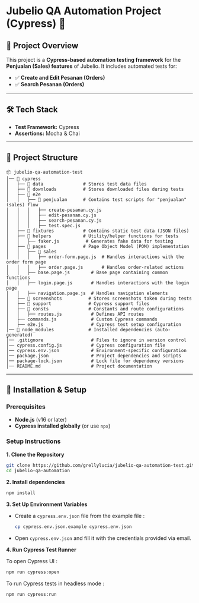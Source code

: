 # Jubelio QA Automation Project (Cypress) 🚀

## 📌 Project Overview

This project is a **Cypress-based automation testing framework** for the **Penjualan (Sales) features** of Jubelio. It includes automated tests for:

- ✅ **Create and Edit Pesanan (Orders)**
- ✅ **Search Pesanan (Orders)**

---

## 🛠️ Tech Stack

- **Test Framework:** Cypress
- **Assertions:** Mocha & Chai

---

## 📂 Project Structure

```
📦 jubelio-qa-automation-test
│── 📂 cypress
│   ├── 📂 data               # Stores test data files
│   ├── 📂 downloads          # Stores downloaded files during tests
│   ├── 📂 e2e
│   │   ├── 📂 penjualan      # Contains test scripts for "penjualan" (sales) flow
│   │   │   ├── create-pesanan.cy.js
│   │   │   ├── edit-pesanan.cy.js
│   │   │   ├── search-pesanan.cy.js
│   │   │   ├── test.spec.js
│   ├── 📂 fixtures           # Contains static test data (JSON files)
│   ├── 📂 helpers            # Utility/helper functions for tests
│   │   ├── faker.js          # Generates fake data for testing
│   ├── 📂 pages              # Page Object Model (POM) implementation
│   │   ├── 📂 sales
│   │   │   ├── order-form.page.js  # Handles interactions with the order form page
│   │   │   ├── order.page.js       # Handles order-related actions
│   │   ├── base.page.js        # Base page containing common functions
│   │   ├── login.page.js       # Handles interactions with the login page
│   │   ├── navigation.page.js  # Handles navigation elements
│   ├── 📂 screenshots          # Stores screenshots taken during tests
│   ├── 📂 support              # Cypress support files
│   ├── 📂 consts               # Constants and route configurations
│   │   ├── routes.js           # Defines API routes
│   ├── commands.js             # Custom Cypress commands
│   ├── e2e.js                  # Cypress test setup configuration
│── 📂 node_modules             # Installed dependencies (auto-generated)
│── .gitignore                  # Files to ignore in version control
│── cypress.config.js           # Cypress configuration file
│── cypress.env.json            # Environment-specific configuration
│── package.json                # Project dependencies and scripts
│── package-lock.json           # Lock file for dependency versions
│── README.md                   # Project documentation
```

---

## 🚀 Installation & Setup

### Prerequisites

- **Node.js** (v16 or later)
- **Cypress installed globally** (or use `npx`)

### Setup Instructions

**1. Clone the Repository**

```sh
git clone https://github.com/grellylucia/jubelio-qa-automation-test.git
cd jubelio-qa-automation
```

**2. Install dependencies**

```sh
npm install
```

**3. Set Up Environment Variables**

- Create a `cypress.env.json` file from the example file :

  ```sh
  cp cypress.env.json.example cypress.env.json
  ```

- Open `cypress.env.json` and fill it with the credentials provided via email.

**4. Run Cypress Test Runner**

To open Cypress UI :

```sh
npm run cypress:open
```

To run Cypress tests in headless mode :

```sh
npm run cypress:run
```
